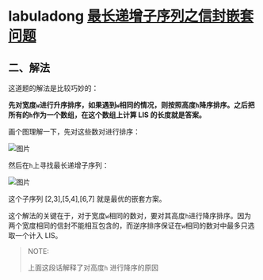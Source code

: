 # labuladong [最长递增子序列之信封嵌套问题](https://mp.weixin.qq.com/s/PSDCjKlTh8MtANdgi-QIug)

## 二、解法

这道题的解法是比较巧妙的：

**先对宽度`w`进行升序排序，如果遇到`w`相同的情况，则按照高度`h`降序排序。之后把所有的`h`作为一个数组，在这个数组上计算 LIS 的长度就是答案。**

画个图理解一下，先对这些数对进行排序：

![图片](https://mmbiz.qpic.cn/mmbiz_jpg/map09icNxZ4lKYGRGNjYicyELEar8JViaZboVXMrwK4HthB28s7IyoBnEVictQqb9OLNibk2p04WKAQ9SQADhECc9Jg/640?wx_fmt=jpeg&wxfrom=5&wx_lazy=1&wx_co=1)

然后在`h`上寻找最长递增子序列：

![图片](https://mmbiz.qpic.cn/mmbiz_jpg/map09icNxZ4lKYGRGNjYicyELEar8JViaZbZl6eykTPCV23L3ibmibYV4hyktvxujLI4sSJFeOoaJLRzrkBHDnY5Xpg/640?wx_fmt=jpeg&wxfrom=5&wx_lazy=1&wx_co=1)

这个子序列 [2,3],[5,4],[6,7] 就是最优的嵌套方案。

这个解法的关键在于，对于宽度`w`相同的数对，要对其高度`h`进行降序排序。因为两个宽度相同的信封不能相互包含的，而逆序排序保证在`w`相同的数对中最多只选取一个计入 LIS。

> NOTE: 
>
> 上面这段话解释了对高度`h` 进行降序的原因